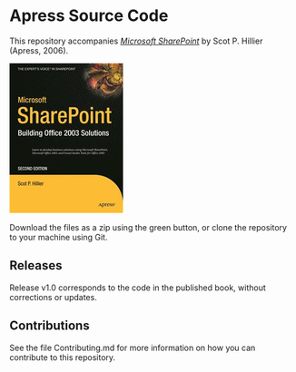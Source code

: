 # Apress Source Code

This repository accompanies [*Microsoft SharePoint*](http://www.apress.com/9781590595756) by Scot P. Hillier (Apress, 2006).

![Cover image](9781590595756.jpg)

Download the files as a zip using the green button, or clone the repository to your machine using Git.

## Releases

Release v1.0 corresponds to the code in the published book, without corrections or updates.

## Contributions

See the file Contributing.md for more information on how you can contribute to this repository.
